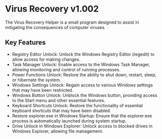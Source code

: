 # Virus Recovery v1.002

The Virus Recovery Helper is a small program designed to assist in mitigating the consequences of computer viruses. 

## Key Features

- Registry Editor Unlock: Unlock the Windows Registry Editor (regedit) to allow access for making changes.
- Task Manager Unlock: Enable access to the Windows Task Manager, allowing monitoring and control of running processes.
- Power Functions Unlock: Restore the ability to shut down, restart, sleep, or hibernate the system.
- Windows Settings Unlock: Regain access to various Windows settings that may have been restricted.
- Windows Button Unlock: Unblock the Windows button, providing access to the Start menu and other essential features.
- Keyboard Shortcuts Unlock: Restore the functionality of essential keyboard shortcuts that may have been disabled.
- Restore explorer.exe in Windows Startup: Ensure that the explorer.exe process is automatically launched during system startup.
- Drive Unlock in Windows Explorer: Unlock access to blocked drives in Windows Explorer, allowing file management.
